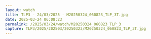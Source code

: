 ```yaml
---
layout: watch
title: TLP3 - 24/03/2025 - M20250324_060823_TLP_3T.jpg
date: 2025-03-24 06:08:23
permalink: /2025/03/24/watch/M20250324_060823_TLP_3
capture: TLP3/2025/202503/20250323/M20250324_060823_TLP_3T.jpg
---
```

